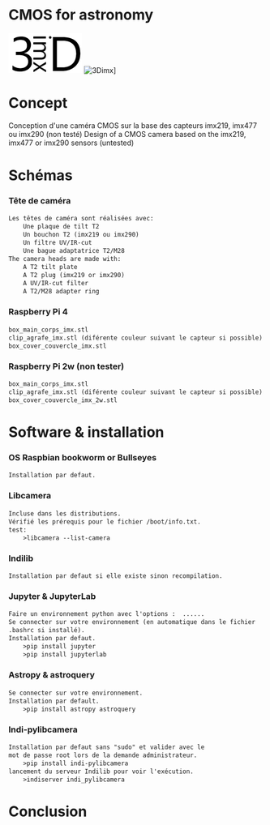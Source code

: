 # CMOS for astronomy
![3Dimx](3dimx.png?raw=true "3Dimx.png") 
![3Dimx](http://img.shields.io/badge/powered%20by-3Dimx-blue.svg?style=flat)]

# Concept
Conception d'une caméra CMOS sur la base des capteurs imx219, imx477 ou imx290 (non testé)
Design of a CMOS camera based on the imx219, imx477 or imx290 sensors (untested)

# Schémas

### Tête de caméra
	Les têtes de caméra sont réalisées avec:
		Une plaque de tilt T2
		Un bouchon T2 (imx219 ou imx290) 
		Un filtre UV/IR-cut
		Une bague adaptatrice T2/M28
	The camera heads are made with:
		A T2 tilt plate
		A T2 plug (imx219 or imx290)
		A UV/IR-cut filter
		A T2/M28 adapter ring

### Raspberry Pi 4
	box_main_corps_imx.stl
	clip_agrafe_imx.stl (diférente couleur suivant le capteur si possible)
	box_cover_couvercle_imx.stl

### Raspberry Pi 2w (non tester)
	box_main_corps_imx.stl
	clip_agrafe_imx.stl (diférente couleur suivant le capteur si possible)
	box_cover_couvercle_imx_2w.stl
	
# Software & installation

### OS Raspbian bookworm or Bullseyes 
	Installation par defaut.
	
### Libcamera
	Incluse dans les distributions.
	Vérifié les prérequis pour le fichier /boot/info.txt.
	test:
		>libcamera --list-camera
	
### Indilib
	Installation par defaut si elle existe sinon recompilation.
	
### Jupyter & JupyterLab
	Faire un environnement python avec l'options :  ......
	Se connecter sur votre environnement (en automatique dans le fichier .bashrc si installé).
	Installation par defaut.
		>pip install jupyter
		>pip install jupyterlab
		
### Astropy & astroquery
	Se connecter sur votre environnement.
	Installation par default.
		>pip install astropy astroquery
		
### Indi-pylibcamera
	Installation par defaut sans "sudo" et valider avec le
	mot de passe root lors de la demande administrateur.
		>pip install indi-pylibcamera
	lancement du serveur Indilib pour voir l'exécution.
		>indiserver indi_pylibcamera
		
		
# Conclusion